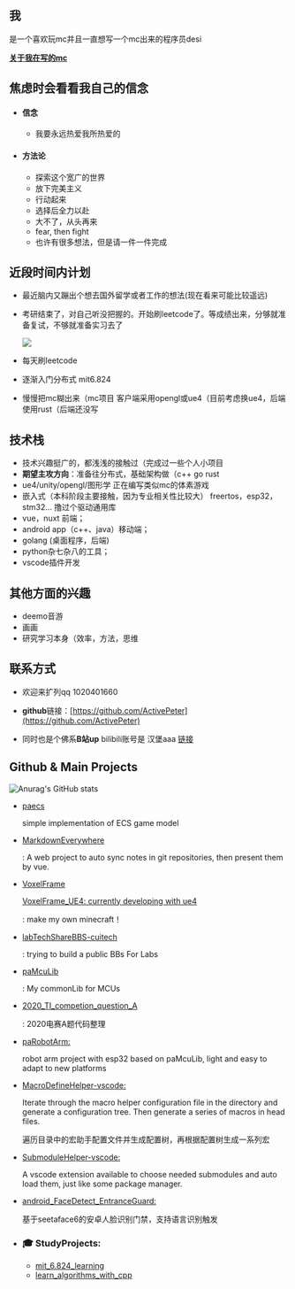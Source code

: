 ## 我

是一个喜欢玩mc并且一直想写一个mc出来的程序员desi

**[关于我在写的mc](https://github.com/ActivePeter/VoxelFrame_UE4)**

## 焦虑时会看看我自己的信念

- #### 信念

  - 我要永远热爱我所热爱的

- #### 方法论

  - 探索这个宽广的世界
  - 放下完美主义
  - 行动起来
  - 选择后全力以赴
  - 大不了，从头再来
  - fear, then fight
  - 也许有很多想法，但是请一件一件完成

## 近段时间内计划

- 最近脑内又蹦出个想去国外留学或者工作的想法(现在看来可能比较遥远)

- 考研结束了，对自己听没把握的。开始刷leetcode了。等成绩出来，分够就准备复试，不够就准备实习去了

  ![](https://hanbaoaaa.xyz/tuchuang/images/2021/07/28/QQ20210728222408.gif)

- 每天刷leetcode

- 逐渐入门分布式 mit6.824

- 慢慢把mc糊出来（mc项目  客户端采用opengl或ue4（目前考虑换ue4，后端使用rust（后端还没写

## 技术栈

- 技术兴趣挺广的，都浅浅的接触过（完成过一些个人小项目
- **期望主攻方向**：准备往分布式，基础架构做（c++ go rust
- ue4/unity/opengl/图形学 正在编写类似mc的体素游戏
- 嵌入式（本科阶段主要接触，因为专业相关性比较大） freertos，esp32，stm32... 撸过个驱动通用库
- vue，nuxt 前端；
- android app（c++、java）移动端；
- golang (桌面程序，后端)
- python杂七杂八的工具；
- vscode插件开发

## 其他方面的兴趣

- deemo音游
- 画画
- 研究学习本身（效率，方法，思维

## 联系方式

- 欢迎来扩列qq 1020401660

- **github**链接：[https://github.com/ActivePeter](https://github.com/ActivePeter)

- 同时也是个佛系**B站up**   bilibili账号是 汉堡aaa  [链接][1]


[1]: https://space.bilibili.com/268164490



## Github & Main Projects

![Anurag's GitHub stats](https://github-readme-stats.vercel.app/api?username=ActivePeter)

- [paecs](https://github.com/ActivePeter/paecs)

  simple implementation of ECS game model 

- [MarkdownEverywhere](https://github.com/ActivePeter/MarkdownEverywhere)

  : A web project to auto sync notes in git repositories, then present them by vue.

- [VoxelFrame](https://github.com/ActivePeter/VoxelFrame)

  [VoxelFrame_UE4: currently developing with ue4](https://github.com/ActivePeter/VoxelFrame_UE4)

  : make my own minecraft！

- [labTechShareBBS-cuitech](https://github.com/ActivePeter/labTechShareBBS-cuitech)

  : trying to build a public BBs For Labs

- [paMcuLib](https://github.com/ActivePeter/paMcuLib)

  : My commonLib for MCUs 

- [2020_TI_competion_question_A](https://github.com/ActivePeter/2020_TI_competion_question_A)

  : 2020电赛A题代码整理

- [paRobotArm:](https://github.com/ActivePeter/paRobotArm)

  robot arm project with esp32 based on paMcuLib, light and easy to adapt to new platforms 

- [MacroDefineHelper-vscode:](https://github.com/ActivePeter/MacroDefineHelper-vscode)

  Iterate through the macro helper configuration file in the directory and generate a configuration tree. Then generate a series of macros in head files.

  遍历目录中的宏助手配置文件并生成配置树，再根据配置树生成一系列宏 

- [SubmoduleHelper-vscode:](https://github.com/ActivePeter/SubmoduleHelper-vscode)

  A vscode extension available to choose needed submodules and auto load them, just like some package manager. 

- [android_FaceDetect_EntranceGuard:](https://github.com/ActivePeter/android_FaceDetect_EntranceGuard)

  基于seetaface6的安卓人脸识别门禁，支持语言识别触发 

- ### 🎓 StudyProjects:

  - [mit_6.824_learning](https://github.com/ActivePeter/mit_6.824_learning)
  - [learn_algorithms_with_cpp](https://github.com/ActivePeter/study_algorithms_with_cpp)

